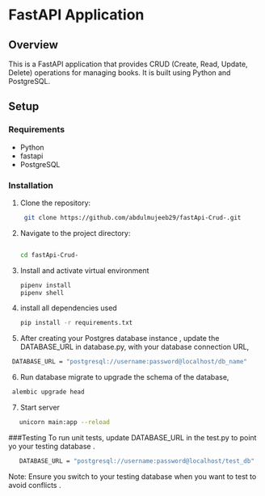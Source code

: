 # FastAPI Application

## Overview

This is a FastAPI application that provides CRUD (Create, Read, Update, Delete) operations for managing books. It is built using Python and PostgreSQL.

## Setup

### Requirements

- Python
- fastapi
- PostgreSQL

### Installation

1. Clone the repository:
   ```bash
    git clone https://github.com/abdulmujeeb29/fastApi-Crud-.git

2. Navigate to the project directory:
   ```bash 
   
   cd fastApi-Crud-

3. Install and activate virtual environment
   ```bash
   pipenv install
   pipenv shell

4. install all dependencies used
   ```bash
   pip install -r requirements.txt

5. After creating your Postgres database instance , update the DATABASE_URL in database.py, with your database connection URL,
 ```bash
  DATABASE_URL = "postgresql://username:password@localhost/db_name"
 ```

6. Run database migrate to upgrade the schema of the database,
 ```bash
  alembic upgrade head
```

7. Start server
```bash
   unicorn main:app --reload
```
###Testing
To run unit tests, update DATABASE_URL  in the test.py to point yo your testing database .
```bash
   DATABASE_URL = "postgresql://username:password@localhost/test_db"
```
Note: Ensure you switch to your testing database when you want to test to avoid conflicts .

